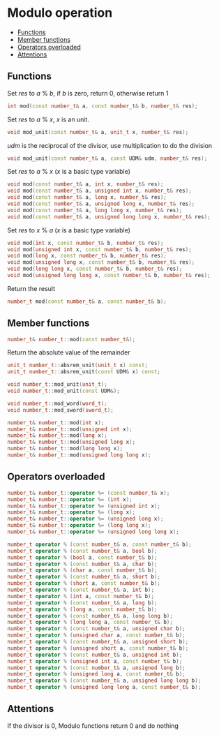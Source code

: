 <h1>Modulo operation</h1>

 * [Functions](#functions)
 * [Member functions](#memberfunctions)
 * [Operators overloaded](#operatorsoverloaded)
 * [Attentions](#attentions)

<h2 id="functions">Functions</h2>

Set _res_ to _a_ % _b_,
if _b_ is zero, return 0, otherwise return 1
```C++
int mod(const number_t& a, const number_t& b, number_t& res);
```

Set _res_ to _a_ % _x_, _x_ is an unit.
```C++
void mod_unit(const number_t& a, unit_t x, number_t& res);
```
_udm_ is the reciprocal of the divisor, use multiplication to do the division
```C++
void mod_unit(const number_t& a, const UDM& udm, number_t& res);
```

Set _res_ to _a_ % _x_ (_x_ is a basic type variable)
```C++
void mod(const number_t& a, int x, number_t& res);
void mod(const number_t& a, unsigned int x, number_t& res);
void mod(const number_t& a, long x, number_t& res);
void mod(const number_t& a, unsigned long x, number_t& res);
void mod(const number_t& a, long long x, number_t& res);
void mod(const number_t& a, unsigned long long x, number_t& res);
```

Set _res_ to _x_ % _a_ (_x_ is a basic type variable)
```C++
void mod(int x, const number_t& b, number_t& res);
void mod(unsigned int x, const number_t& b, number_t& res);
void mod(long x, const number_t& b, number_t& res);
void mod(unsigned long x, const number_t& b, number_t& res);
void mod(long long x, const number_t& b, number_t& res);
void mod(unsigned long long x, const number_t& b, number_t& res);
```

Return the result
```C++
number_t mod(const number_t& a, const number_t& b);
```

<h2 id="memberfunctions">Member functions</h2>

```C++
number_t& number_t::mod(const number_t&);
```
Return the absolute value of the remainder
```C++
unit_t number_t::absrem_unit(unit_t x) const;
unit_t number_t::absrem_unit(const UDM& x) const;
```
```C++
void number_t::mod_unit(unit_t);
void number_t::mod_unit(const UDM&);
```
```C++
void number_t::mod_word(word_t);
void number_t::mod_sword(sword_t);
```
```C++
number_t& number_t::mod(int x);
number_t& number_t::mod(unsigned int x);
number_t& number_t::mod(long x);
number_t& number_t::mod(unsigned long x);
number_t& number_t::mod(long long x);
number_t& number_t::mod(unsigned long long x);
```

<h2 id="operatorsoverloaded">Operators overloaded</h2>

```C++
number_t& number_t::operator %= (const number_t& x);
number_t& number_t::operator %= (int x);
number_t& number_t::operator %= (unsigned int x);
number_t& number_t::operator %= (long x);
number_t& number_t::operator %= (unsigned long x);
number_t& number_t::operator %= (long long x);
number_t& number_t::operator %= (unsigned long long x);

number_t operator % (const number_t& a, const number_t& b);
number_t operator % (const number_t& a, bool b);
number_t operator % (bool a, const number_t& b);
number_t operator % (const number_t& a, char b);
number_t operator % (char a, const number_t& b);
number_t operator % (const number_t& a, short b);
number_t operator % (short a, const number_t& b);
number_t operator % (const number_t& a, int b);
number_t operator % (int a, const number_t& b);
number_t operator % (const number_t& a, long b);
number_t operator % (long a, const number_t& b);
number_t operator % (const number_t& a, long long b);
number_t operator % (long long a, const number_t& b);
number_t operator % (const number_t& a, unsigned char b);
number_t operator % (unsigned char a, const number_t& b);
number_t operator % (const number_t& a, unsigned short b);
number_t operator % (unsigned short a, const number_t& b);
number_t operator % (const number_t& a, unsigned int b);
number_t operator % (unsigned int a, const number_t& b);
number_t operator % (const number_t& a, unsigned long b);
number_t operator % (unsigned long a, const number_t& b);
number_t operator % (const number_t& a, unsigned long long b);
number_t operator % (unsigned long long a, const number_t& b);
```

<h2 id="attentions">Attentions</h2>

If the divisor is 0, Modulo functions return 0 and do nothing
